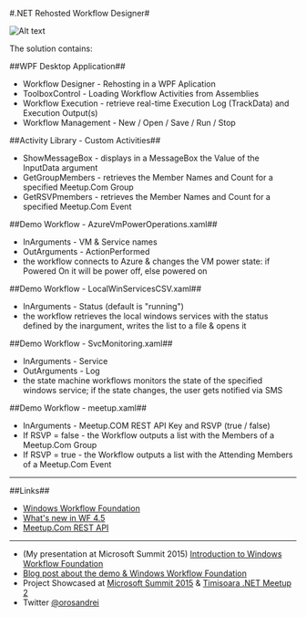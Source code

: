 #.NET Rehosted Workflow Designer#

![Alt text](https://github.com/orosandrei/Rehosted-Workflow-Designer/raw/master/rehosted-workflow-designer.png?raw=true ".NET Rehosted Workflow Designer")

The solution contains:

##WPF Desktop Application##
* Workflow Designer - Rehosting in a WPF Aplication 
* ToolboxControl - Loading Workflow Activities from Assemblies
* Workflow Execution - retrieve real-time Execution Log (TrackData) and Execution Output(s)
* Workflow Management - New / Open / Save / Run / Stop

##Activity Library - Custom Activities##
* ShowMessageBox - displays in a MessageBox the Value of the InputData argument
* GetGroupMembers - retrieves the Member Names and Count for a specified Meetup.Com Group
* GetRSVPmembers - retrieves the Member Names and Count for a specified Meetup.Com Event

##Demo Workflow - AzureVmPowerOperations.xaml##
* InArguments - VM & Service names
* OutArguments - ActionPerformed
* the workflow connects to Azure & changes the VM power state: if Powered On it will be power off, else powered on

##Demo Workflow - LocalWinServicesCSV.xaml##
* InArguments - Status (default is "running")
* the workflow retrieves the local windows services with the status defined by the inargument, writes the list to a file & opens it

##Demo Workflow - SvcMonitoring.xaml##
* InArguments - Service
* OutArguments - Log
* the state machine workflows monitors the state of the specified windows service; if the state changes, the user gets notified via SMS

##Demo Workflow - meetup.xaml##
* InArguments - Meetup.COM REST API Key and RSVP (true / false)
* If RSVP = false - the Workflow outputs a list with the Members of a Meetup.Com Group
* If RSVP = true - the Workflow outputs a list with the Attending Members of a Meetup.Com Event

***

##Links##
* [Windows Workflow Foundation](http://msdn.microsoft.com/en-us/library/dd489441(v=vs.110).aspx)
* [What's new in WF 4.5](https://msdn.microsoft.com/en-us/library/hh305677.aspx)
* [Meetup.Com REST API](http://www.meetup.com/meetup_api/)

***
* (My presentation at Microsoft Summit 2015) [Introduction to Windows Workflow Foundation](http://www.slideshare.net/orosandrei/windows-workflow-foundation-54773529)
* [Blog post about the demo &amp; Windows Workflow Foundation](http://andreioros.com/blog/windows-workflow-foundation-rehosted-designer/)
* Project Showcased at [Microsoft Summit 2015](http://andreioros.com/blog/workflow-foundation-microsoft-summit/#more-92) & [Timisoara .NET Meetup 2](http://www.meetup.com/Timisoara-NET-Meetup/events/186254642/)
* Twitter [@orosandrei](http://twitter.com/orosandrei)
